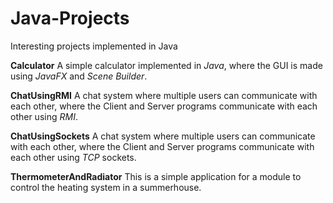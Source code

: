 # Java-Projects
Interesting projects implemented in Java

**Calculator**
A simple calculator implemented in _Java_, where the GUI is made using _JavaFX_ and _Scene Builder_.

**ChatUsingRMI**
A chat system where multiple users can communicate with each other, where the Client and Server programs communicate with each other using _RMI_.

**ChatUsingSockets**
A chat system where multiple users can communicate with each other, where the Client and Server programs communicate with each other using _TCP_ sockets.

**ThermometerAndRadiator**
This is a simple application for a module to control the heating system in a summerhouse.

